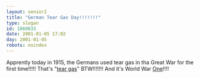 ```yaml
---
layout: senior2
title: "German Tear Gas Day!!!!!!!"
type: slogan
id: 1860033
date: 2001-01-05 17:02
day: 2001-01-05
robots: noindex
---
```

Apprently today in 1915, the Germans used tear gas in tha Great War for the first time!!!!! That's "<u>tear gas</u>" BTW!!!!!!! And it's World War <u>One</u>!!!!
